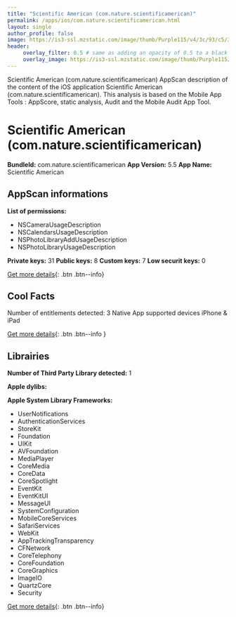 ```yaml
---
title: "Scientific American (com.nature.scientificamerican)"
permalink: /apps/ios/com.nature.scientificamerican.html
layout: single
author_profile: false
image: https://is3-ssl.mzstatic.com/image/thumb/Purple115/v4/3c/93/c5/3c93c55f-e08d-68ca-0d79-7e7350bd5d36/AppIcon-0-0-1x_U007emarketing-0-0-0-7-0-0-sRGB-0-0-0-GLES2_U002c0-512MB-85-220-0-0.png/512x512bb.jpg
header: 
     overlay_filter: 0.5 # same as adding an opacity of 0.5 to a black background
     overlay_image: https://is3-ssl.mzstatic.com/image/thumb/Purple115/v4/3c/93/c5/3c93c55f-e08d-68ca-0d79-7e7350bd5d36/AppIcon-0-0-1x_U007emarketing-0-0-0-7-0-0-sRGB-0-0-0-GLES2_U002c0-512MB-85-220-0-0.png/512x512bb.jpg
---
```

Scientific American (com.nature.scientificamerican) AppScan description of the content of the iOS application Scientific American (com.nature.scientificamerican). This analysis is based on the Mobile App Tools : AppScore, static analysis, Audit and the Mobile Audit App Tool.

# Scientific American (com.nature.scientificamerican)

**BundleId:** com.nature.scientificamerican
**App Version:** 5.5
**App Name:** Scientific American


## AppScan informations 

**List of permissions:** 
- NSCameraUsageDescription
- NSCalendarsUsageDescription
- NSPhotoLibraryAddUsageDescription
- NSPhotoLibraryUsageDescription
  
  
**Private keys:** 31
**Public keys:** 8
**Custom keys:** 7
**Low securit keys:** 0
  
[Get more details](/pricing.html){: .btn .btn--info}

## Cool Facts

Number of entitlements detected: 3
Native App
supported devices iPhone & iPad
  
[Get more details](/pricing.html){: .btn .btn--info }

## Librairies 
**Number of Third Party Library detected:** 1


**Apple dylibs:**


**Apple System Library Frameworks:**
- UserNotifications
- AuthenticationServices
- StoreKit
- Foundation
- UIKit
- AVFoundation
- MediaPlayer
- CoreMedia
- CoreData
- CoreSpotlight
- EventKit
- EventKitUI
- MessageUI
- SystemConfiguration
- MobileCoreServices
- SafariServices
- WebKit
- AppTrackingTransparency
- CFNetwork
- CoreTelephony
- CoreFoundation
- CoreGraphics
- ImageIO
- QuartzCore
- Security


  
[Get more details](/pricing.html){: .btn .btn--info}

